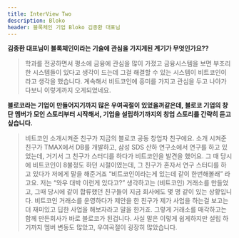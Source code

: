 ```yaml
---
title: InterView Two
description: Bloko
header: 블록체인 기업 Bloko 김종환 대표님
---
```


**김종환 대표님이 블록체인이라는 기술에 관심을 가지게된 계기가 무엇인가요??**
> 학과를 전공하면서 평소에 금융에 관심을 많이 가졌고 금융시스템을 보면 부조리한 시스템들이 있다고 생각이 드는데 그걸 해결할 수 있는 시스템이 비트코인이라고 생각을 했습니다. 계속해서 비트코인에 흥미를 가지고 관심을 두고 나아가다보니 이렇게까지 오게되었네요.

**블로코라는 기업이 만들어지기까지 많은 우여곡절이 있었을꺼같은데, 블로코 기업의 창단 멤버가 모인 스토리부터 시작해서, 기업을 설립하기까지의 창업 스토리를 간략히 듣고싶습니다.**
> 비트코인 소개시켜준 친구가 지금의 블로코 공동 창업자 친구에요. 소개 시켜준 친구가 TMAX에서 DB를 개발하고, 삼성 SDS 산하 연구소에서 연구를 하고 있었는데, 거기서 그 친구가 스터디를 하다가 비트코인을 발견을 했어요. 그 때 당시에 비트코인이 8불정도 하던 시절이였는데, 그 친구가 혼자서 연구 스터디를 하고 있다가 저에게 말을 해준거죠 “비트코인이라는게 있는데 같이 한번해볼래” 라고요. 저는 “와우 대박 이런게 있다고?” 생각하고는 (비트코인) 거래소를 만들었고, 그때 당시에 같이 합류했던 친구들이 지금 회사에도 몇 명 같이 있는 상황입니다. 비트코인 거래소를 운영하다가 제안을 한 친구가 제가 사업을 하는걸 보고는 더 재미있고 딥한 사업을 해보자라고 말을 한거죠. 그렇게 거래소를 매각하고는 함께 만든회사가 바로 블로코가 된겁니다. 사실 말은 이렇게 쉽게하지만 설립  하기까지 멤버 변동도 많았고, 우여곡절이 굉장히 많았습니다.
